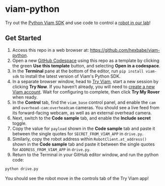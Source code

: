 # viam-python
Try out the [Python Viam SDK](https://python.viam.dev/) and use code to control a [robot in our lab](https://app.viam.com/try)!

## Get Started

1. Access this repo in a web browser at: https://github.com/hexbabe/viam-python.
1. Open a new [GitHub Codespace](https://github.com/features/codespaces) using this repo as a template by clicking the green **Use this template** button, and selecting **Open in a codespace**.
1. In the **Terminal** pane at the bottom of the editor, run `pip install viam-sdk` to install the latest version of Viam's Python SDK.
1. In a separate browser window, head to [Try Viam](https://app.viam.com/try), start a new session by clicking **Try Now**. If you haven’t already, you will need to [create a new Viam account](https://docs.viam.com/manage/#create-account-and-log-in). Wait for configuring to complete, then click **Try My Rover** when ready.
1. In the **Control** tab, find the `viam_base` control panel, and enable the `cam` and `overhead-cam:overheadcam` cameras. You should see a live feed from its forward-facing webcam, as well as an external overhead camera.
1. Next, switch to the **Code sample** tab, and enable the **Include secret** toggle.
1. Copy the value for `payload` shown in the **Code sample** tab and paste it between the single quotes for `SECRET_FROM_VIAM_APP`  in `drive.py`.
1. Similarly, copy the robot address within `RobotClient.at_address()` shown in the **Code sample** tab and paste it between the single quotes for `ADDRESS_FROM_VIAM_APP`  in `drive.py`.
1. Return to the Terminal in your GitHub editor window, and run the python code:

```sh
python drive.py
```

You should see the robot move in the controls tab of the Try Viam app!
